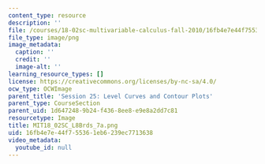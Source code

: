 ```yaml
---
content_type: resource
description: ''
file: /courses/18-02sc-multivariable-calculus-fall-2010/16fb4e7e44f755361eb6239ec7713638_MIT18_02SC_L8Brds_7a.png
file_type: image/png
image_metadata:
  caption: ''
  credit: ''
  image-alt: ''
learning_resource_types: []
license: https://creativecommons.org/licenses/by-nc-sa/4.0/
ocw_type: OCWImage
parent_title: 'Session 25: Level Curves and Contour Plots'
parent_type: CourseSection
parent_uid: 1d647248-9b24-f436-8ee8-e9e8a2dd7c81
resourcetype: Image
title: MIT18_02SC_L8Brds_7a.png
uid: 16fb4e7e-44f7-5536-1eb6-239ec7713638
video_metadata:
  youtube_id: null
---
```

